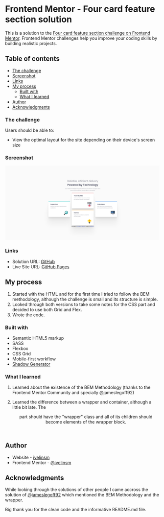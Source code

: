 # Frontend Mentor - Four card feature section solution

This is a solution to the [Four card feature section challenge on Frontend Mentor](https://www.frontendmentor.io/challenges/four-card-feature-section-weK1eFYK). Frontend Mentor challenges help you improve your coding skills by building realistic projects. 

## Table of contents

  - [The challenge](#the-challenge)
  - [Screenshot](#screenshot)
  - [Links](#links)
- [My process](#my-process)
  - [Built with](#built-with)
  - [What I learned](#what-i-learned)
- [Author](#author)
- [Acknowledgments](#acknowledgments)


### The challenge

Users should be able to:

- View the optimal layout for the site depending on their device's screen size

### Screenshot

![](./images/screenshot.png)

### Links

- Solution URL: [GitHub](https://github.com/ivelinsm/four-card-feature-section)
- Live Site URL: [GitHub Pages](https://ivelinsm.github.io/four-card-feature-section/)

## My process

  1. Started with the HTML and for the first time I tried to follow the BEM methodology, although the challenge is small and its structure is simple.
  2. Looked through both versions to take some notes for the CSS part and decided to use both Grid and Flex.
  3. Wrote the code.

### Built with

- Semantic HTML5 markup
- SASS
- Flexbox
- CSS Grid
- Mobile-first workflow
- [Shadow Generator](https://shadows.brumm.af/)

### What I learned

1. Learned about the existence of the BEM Methodology (thanks to the Frontend Mentor Community and specially @jameslegoff92)

2. Learned the difference between a wrapper and container, although a little bit late.
The <header> part should have the "wrapper" class and all of its children should become elements of the wrapper block.

## Author

- Website - [ivelinsm](https://www.your-site.com)
- Frontend Mentor - [@ivelinsm](https://www.frontendmentor.io/profile/ivelinsm)


## Acknowledgments

While looking through the solutions of other people I came accross the solution of [@jameslegoff92](https://www.frontendmentor.io/profile/@jameslegoff92) which mentioned the BEM Methodology and the wrapper. 

Big thank you for the clean code and the informative README.md file.
